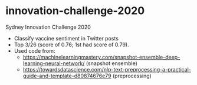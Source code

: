 # innovation-challenge-2020
Sydney Innovation Challenge 2020

* Classify vaccine sentiment in Twitter posts
* Top 3/26 (score of 0.76; 1st had score of 0.79).
* Used code from: 
  * https://machinelearningmastery.com/snapshot-ensemble-deep-learning-neural-network/ (snapshot ensemble)
  * https://towardsdatascience.com/nlp-text-preprocessing-a-practical-guide-and-template-d80874676e79 (preprocessing)
